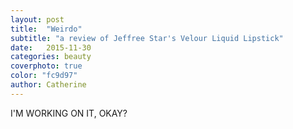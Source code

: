 ```yaml
---
layout: post
title:  "Weirdo"
subtitle: "a review of Jeffree Star's Velour Liquid Lipstick"
date:   2015-11-30
categories: beauty
coverphoto: true
color: "fc9d97"
author: Catherine
---
```


I'M WORKING ON IT, OKAY?